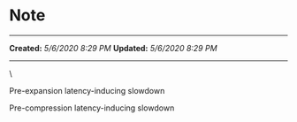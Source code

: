 Note
====

  -------------- --------------------
  **Created:**   *5/6/2020 8:29 PM*
  **Updated:**   *5/6/2020 8:29 PM*
  -------------- --------------------

\

Pre-expansion latency-inducing slowdown

Pre-compression latency-inducing slowdown

 
